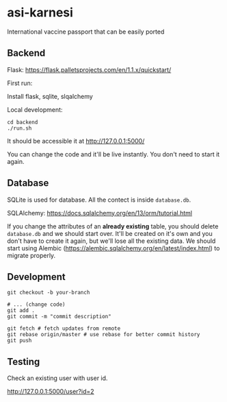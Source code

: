 # asi-karnesi

International vaccine passport that can be easily ported

## Backend

Flask: https://flask.palletsprojects.com/en/1.1.x/quickstart/

First run:

Install flask, sqlite, slqalchemy

Local development:

```
cd backend
./run.sh
```

It should be accessible it at http://127.0.0.1:5000/

You can change the code and it'll be live instantly. You don't need to start it again.

## Database

SQLite is used for database. All the contect is inside `database.db`.

SQLAlchemy: https://docs.sqlalchemy.org/en/13/orm/tutorial.html

If you change the attributes of an **already existing** table, you should delete `database.db` and we should start over. It'll be created on it's own and you don't have to create it again, but we'll lose all the existing data. We should start using Alembic (https://alembic.sqlalchemy.org/en/latest/index.html) to migrate properly.

## Development

```
git checkout -b your-branch

# ... (change code)
git add .
git commit -m "commit description"

git fetch # fetch updates from remote
git rebase origin/master # use rebase for better commit history
git push
```

## Testing

Check an existing user with user id.

http://127.0.0.1:5000/user?id=2
